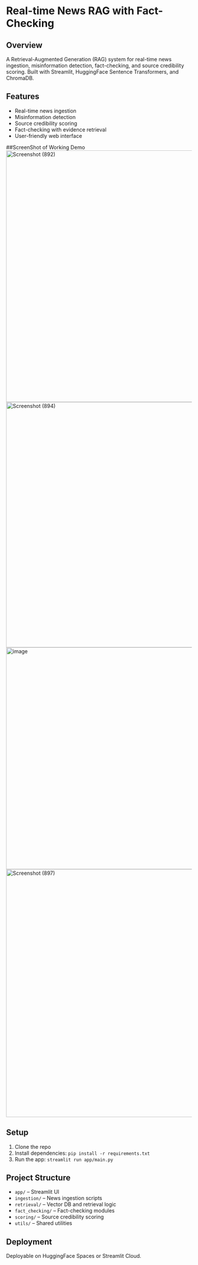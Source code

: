 # Real-time News RAG with Fact-Checking

## Overview
A Retrieval-Augmented Generation (RAG) system for real-time news ingestion, misinformation detection, fact-checking, and source credibility scoring. Built with Streamlit, HuggingFace Sentence Transformers, and ChromaDB.

## Features
- Real-time news ingestion
- Misinformation detection
- Source credibility scoring
- Fact-checking with evidence retrieval
- User-friendly web interface

##ScreenShot of Working Demo 
<img width="1366" height="683" alt="Screenshot (892)" src="https://github.com/user-attachments/assets/0e224ffd-5fbd-46d2-a2d5-5209168f0463" />
<img width="1366" height="666" alt="Screenshot (894)" src="https://github.com/user-attachments/assets/9d5d8254-8ddd-4f22-b652-69feeeb560ab" />
<img width="1366" height="602" alt="image" src="https://github.com/user-attachments/assets/4a18baae-7f9b-4084-a4ad-0c0726b820af" />
<img width="1366" height="673" alt="Screenshot (897)" src="https://github.com/user-attachments/assets/39f9eb4e-3b9d-4109-a1c7-95d67b0dabc4" />





## Setup
1. Clone the repo
2. Install dependencies: `pip install -r requirements.txt`
3. Run the app: `streamlit run app/main.py`

## Project Structure
- `app/` – Streamlit UI
- `ingestion/` – News ingestion scripts
- `retrieval/` – Vector DB and retrieval logic
- `fact_checking/` – Fact-checking modules
- `scoring/` – Source credibility scoring
- `utils/` – Shared utilities

## Deployment
Deployable on HuggingFace Spaces or Streamlit Cloud.
